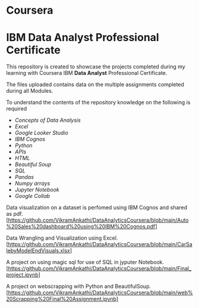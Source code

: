 # Coursera
# IBM Data Analyst Professional Certificate


This repository is created to showcase the projects completed during my learning with Coursera IBM **Data Analyst** Professional Certificate.

The files uploaded contains data on the multiple assignments completed during all Modules.

To understand the contents of the repository knowledge on the following is required
*  _Concepts of Data Analysis_
*  _Excel_
*  _Google Looker Studio_
*  _IBM Cognos_
*  _Python_
*  _APIs_
*  _HTML_
*  _Beautiful Soup_
*  _SQL_
*  _Pandas_
*  _Numpy arrays_
*  _Jupyter Notebook_
*  _Google Collab_

Data visualization on a dataset is perfomed using IBM Cognos and shared as pdf.
[https://github.com/VikramAnkathi/DataAnalyticsCoursera/blob/main/Auto%20Sales%20dashboard%20using%20IBM%20Cognos.pdf]

Data Wrangling and Visualization using Excel.
[https://github.com/VikramAnkathi/DataAnalyticsCoursera/blob/main/CarSalebyModelEndVisuals.xlsx]

A project on using magic sql for use of SQL in jyputer Notebook.
[https://github.com/VikramAnkathi/DataAnalyticsCoursera/blob/main/Final_project.ipynb]

A project on webscrapping with Python and BeautifulSoup.
[https://github.com/VikramAnkathi/DataAnalyticsCoursera/blob/main/web%20Scrapping%20Final%20Assignment.ipynb]
